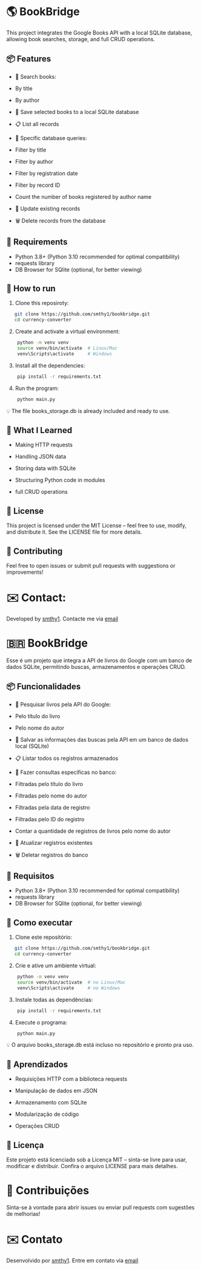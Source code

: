 # 🌎 BookBridge

This project integrates the Google Books API with a local SQLite database, allowing book searches, storage, and full CRUD operations.


## 📦 Features

- 🔎 Search books:
 - By title
 - By author

- 💾 Save selected books to a local SQLite database

- 📋 List all records

- 🎯 Specific database queries:
 - Filter by title
 - Filter by author
 - Filter by registration date
 - Filter by record ID
 - Count the number of books registered by author name

- 🔄 Update existing records

- 🗑️ Delete records from the database


## 📜 Requirements

 - Python 3.8+ (Python 3.10 recommended for optimal compatibility)
 - requests library
 - DB Browser for SQlite (optional, for better viewing)


## 🚀 How to run

1. Clone this reposiroty:
```bash
   git clone https://github.com/smthy1/bookbridge.git
   cd currency-converter
```

2. Create and activate a virtual environment:
```bash
    python -m venv venv
    source venv/bin/activate  # Linux/Mac
    venv\Scripts\activate     # Windows
```

3. Install all the dependencies:
```bash
    pip install -r requirements.txt
```

4. Run the program:
```bash
    python main.py
```
💡 The file books_storage.db is already included and ready to use.

## 🧠 What I Learned

 - Making HTTP requests

 - Handling JSON data

 - Storing data with SQLite

 - Structuring Python code in modules

 - full CRUD operations

## 📃 License

This project is licensed under the MIT License – feel free to use, modify, and distribute it.
See the LICENSE file for more details.

## 🤝 Contributing

Feel free to open issues or submit pull requests with suggestions or improvements!

# ✉️ Contact:

Developed by [smthy1](https://github.com/smthy1). Contacte me via [email](mailto:luiz.smith.br@gmail.com)



# 🇧🇷 BookBridge

Esse é um projeto que integra a API de livros do Google com um banco de dados SQLite, permitindo buscas, armazenamentos e operações CRUD.


## 📦 Funcionalidades

- 🔎 Pesquisar livros pela API do Google:
 - Pelo título do livro
 - Pelo nome do autor

- 💾 Salvar as informações das buscas pela API em um banco de dados local (SQLite)

- 📋 Listar todos os registros armazenados

- 🎯 Fazer consultas específicas no banco:
 - Filtradas pelo título do livro
 - Filtradas pelo nome do autor
 - Filtradas pela data de registro
 - Filtradas pelo ID do registro
 - Contar a quantidade de registros de livros pelo nome do autor

- 🔄 Atualizar registros existentes

- 🗑️ Deletar registros do banco


## 📜 Requisitos

 - Python 3.8+ (Python 3.10 recommended for optimal compatibility)
 - requests library
 - DB Browser for SQlite (optional, for better viewing)


## 🚀 Como executar

1. Clone este repositório:
```bash
   git clone https://github.com/smthy1/bookbridge.git
   cd currency-converter
```

2. Crie e ative um ambiente virtual:
```bash
    python -m venv venv
    source venv/bin/activate  # no Linux/Mac
    venv\Scripts\activate     # no Windows
```

3. Instale todas as dependências:
```bash
    pip install -r requirements.txt
```

4. Execute o programa:
```bash
    python main.py
```
💡 O arquivo books_storage.db está incluso no repositório e pronto pra uso.

## 🧠 Aprendizados

 - Requisições HTTP com a biblioteca requests

 - Manipulação de dados em JSON

 - Armazenamento com SQLite

 - Modularização de código

 - Operações CRUD

## 📃 Licença

Este projeto está licenciado sob a Licença MIT – sinta-se livre para usar, modificar e distribuir.
Confira o arquivo LICENSE para mais detalhes.

# 🤝 Contribuições
Sinta-se à vontade para abrir issues ou enviar pull requests com sugestões de melhorias!

# ✉️ Contato
Desenvolvido por [smthy1](https://github.com/smthy1). Entre em contato via [email](mailto:luiz.smith.br@gmail.com)
